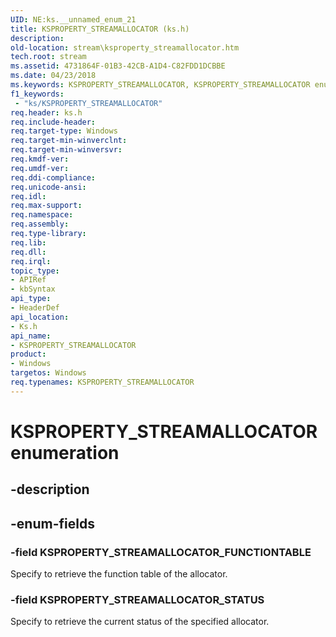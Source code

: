 ```yaml
---
UID: NE:ks.__unnamed_enum_21
title: KSPROPERTY_STREAMALLOCATOR (ks.h)
description: 
old-location: stream\ksproperty_streamallocator.htm
tech.root: stream
ms.assetid: 4731864F-01B3-42CB-A1D4-C82FDD1DCBBE
ms.date: 04/23/2018
ms.keywords: KSPROPERTY_STREAMALLOCATOR, KSPROPERTY_STREAMALLOCATOR enumeration [Streaming Media Devices], KSPROPERTY_STREAMALLOCATOR_FUNCTIONTABLE, KSPROPERTY_STREAMALLOCATOR_STATUS, ks/KSPROPERTY_STREAMALLOCATOR, ks/KSPROPERTY_STREAMALLOCATOR_FUNCTIONTABLE, ks/KSPROPERTY_STREAMALLOCATOR_STATUS, stream.ksproperty_streamallocator
f1_keywords:
 - "ks/KSPROPERTY_STREAMALLOCATOR"
req.header: ks.h
req.include-header: 
req.target-type: Windows
req.target-min-winverclnt: 
req.target-min-winversvr: 
req.kmdf-ver: 
req.umdf-ver: 
req.ddi-compliance: 
req.unicode-ansi: 
req.idl: 
req.max-support: 
req.namespace: 
req.assembly: 
req.type-library: 
req.lib: 
req.dll: 
req.irql: 
topic_type:
- APIRef
- kbSyntax
api_type:
- HeaderDef
api_location:
- Ks.h
api_name:
- KSPROPERTY_STREAMALLOCATOR
product:
- Windows
targetos: Windows
req.typenames: KSPROPERTY_STREAMALLOCATOR
---
```


# KSPROPERTY_STREAMALLOCATOR enumeration


## -description





## -enum-fields




### -field KSPROPERTY_STREAMALLOCATOR_FUNCTIONTABLE

Specify to retrieve the function table of the allocator.


### -field KSPROPERTY_STREAMALLOCATOR_STATUS

Specify to retrieve the current status of the specified allocator.

